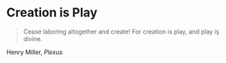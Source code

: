 # Creation is Play

> Cease laboring altogether and create! For creation is play, and play iş divine.

Henry Miller, *Plexus*
